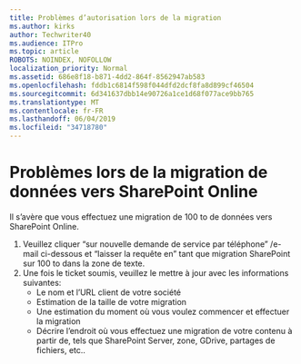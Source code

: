 ```yaml
---
title: Problèmes d’autorisation lors de la migration
ms.author: kirks
author: Techwriter40
ms.audience: ITPro
ms.topic: article
ROBOTS: NOINDEX, NOFOLLOW
localization_priority: Normal
ms.assetid: 686e8f18-b871-4dd2-864f-8562947ab583
ms.openlocfilehash: fddb1c6814f598f044dfd2dcf8fa8d899cf46504
ms.sourcegitcommit: 6d341637dbb14e90726a1ce1d68f077ace9bb765
ms.translationtype: MT
ms.contentlocale: fr-FR
ms.lasthandoff: 06/04/2019
ms.locfileid: "34718780"
---
```

# <a name="issues-while-migrating-data-to-sharepoint-online"></a>Problèmes lors de la migration de données vers SharePoint Online

<p>Il s’avère que vous effectuez une migration de 100 to de données vers SharePoint Online.</p> <ol> <li>Veuillez cliquer &ldquo;sur nouvelle demande de service par téléphone&rdquo; /e-mail ci-dessous et &ldquo;laisser la requête en&rdquo; tant que migration SharePoint sur 100 to dans la zone de texte.</li> <li>Une fois le ticket soumis, veuillez le mettre à jour avec les informations suivantes: <ul> <li>Le nom et l’URL client de votre société</li> <li>Estimation de la taille de votre migration</li> <li>Une estimation du moment où vous voulez commencer et effectuer la migration</li> <li>Décrire l’endroit où vous effectuez une migration de votre contenu à partir de, tels que SharePoint Server, zone, GDrive, partages de fichiers, etc..</li> </ul> </li> </ol>


  

